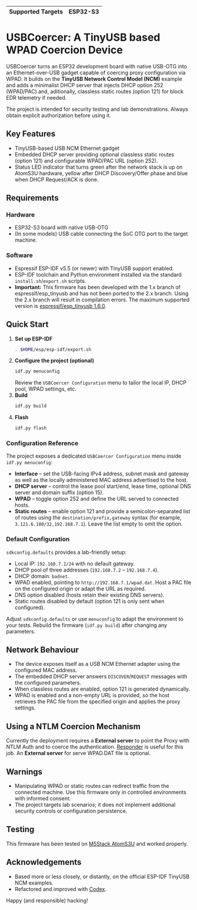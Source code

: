 | Supported Targets | ESP32-S3 |
| ----------------- | -------- |

# USBCoercer: A TinyUSB based WPAD Coercion Device

USBCoercer turns an ESP32 development board with native USB-OTG into an Ethernet-over-USB gadget capable of coercing proxy configuration via WPAD. It builds on the **TinyUSB Network Control Model (NCM)** example and adds a minimalist DHCP server that injects DHCP option 252 (WPAD/PAC) and, aditionally, classless static routes (option 121) for block EDR telemetry if needed.

The project is intended for security testing and lab demonstrations. Always obtain explicit authorization before using it.

## Key Features

- TinyUSB-based USB NCM Ethernet gadget
- Embedded DHCP server providing optional classless static routes (option 121) and configurable WPAD/PAC URL (option 252).
- Status LED indicator that turns green after the network stack is up on AtomS3U hardware, yellow after DHCP Discovery/Offer phase and blue when DHCP Request/ACK is done.

## Requirements

### Hardware

- ESP32-S3 board with native USB-OTG
- (In some models) USB cable connecting the SoC OTG port to the target machine.
  
### Software

- Espressif ESP-IDF v5.5 (or newer) with TinyUSB support enabled.
- ESP-IDF toolchain and Python environment installed via the standard `install.sh`/`export.sh` scripts.
- **Important:** This firmware has been developed with the 1.x branch of espressif/esp_tinyusb and has not been ported to the 2.x branch. Using the 2.x branch will result in compilation errors. The maximum supported version is [espressif/esp_tinyusb 1.6.0](https://components.espressif.com/components/espressif/esp_tinyusb/versions/1.6.0/readme).

## Quick Start

1. **Set up ESP-IDF**
   ```bash
   . $HOME/esp/esp-idf/export.sh
   ```
2. **Configure the project (optional)**
   ```bash
   idf.py menuconfig
   ```
   Review the `USBCoercer Configuration` menu to tailor the local IP, DHCP pool, WPAD settings, etc.
3. **Build**
   ```bash
   idf.py build
   ```
4. **Flash**
   ```bash
   idf.py flash
   ```

### Configuration Reference

The project exposes a dedicated `USBCoercer Configuration` menu inside
`idf.py menuconfig`:

- **Interface** – set the USB-facing IPv4 address, subnet mask and gateway as
  well as the locally administered MAC address advertised to the host.
- **DHCP server** – control the lease pool start/end, lease time, optional DNS
  server and domain suffix (option 15).
- **WPAD** – toggle option 252 and define the URL served to connected hosts.
- **Static routes** – enable option 121 and provide a semicolon-separated list
  of routes using the `destination/prefix,gateway` syntax (for example,
  `3.121.6.180/32,192.168.7.1`). Leave the list empty to omit the option.

### Default Configuration

`sdkconfig.defaults` provides a lab-friendly setup:

- Local IP: `192.168.7.1/24` with no default gateway.
- DHCP pool of three addresses (`192.168.7.2` – `192.168.7.4`).
- DHCP domain: `badnet`.
- WPAD enabled, pointing to `http://192.168.7.1/wpad.dat`. Host a PAC file on
  the configured origin or adapt the URL as required.
- DNS option disabled (hosts retain their existing DNS servers).
- Static routes disabled by default (option 121 is only sent when configured).

Adjust `sdkconfig.defaults` or use `menuconfig` to adapt the environment to your tests. Rebuild the firmware (`idf.py build`) after changing any parameters.

## Network Behaviour

- The device exposes itself as a USB NCM Ethernet adapter using the configured MAC address.
- The embedded DHCP server answers `DISCOVER`/`REQUEST` messages with the configured parameters.
- When classless routes are enabled, option 121 is generated dynamically.
- WPAD is enabled and a non-empty URL is provided, so the host retrieves the PAC file from the specified origin and applies the proxy settings.

## Using a NTLM Coercion Mechanism

Currently the deployment requires a **External server** to point the Proxy with NTLM Auth and to coerce the authentication. [Responder](https://github.com/SpiderLabs/Responder) is useful for this job. An **External server** for serve WPAD.DAT file is optional.

## Warnings

- Manipulating WPAD or static routes can redirect traffic from the connected machine. Use this firmware only in controlled environments with informed consent.
- The project targets lab scenarios; it does not implement additional security controls or configuration persistence.

## Testing

This firmware has been tested on [M5Stack AtomS3U](https://shop.m5stack.com/products/atoms3u) and worked properly. 

## Acknowledgements

- Based more or less closely, or distantly, on the official ESP-IDF TinyUSB NCM examples.
- Refactored and improved with [Codex](https://openai.com/index/introducing-codex/).

Happy (and responsible) hacking!
